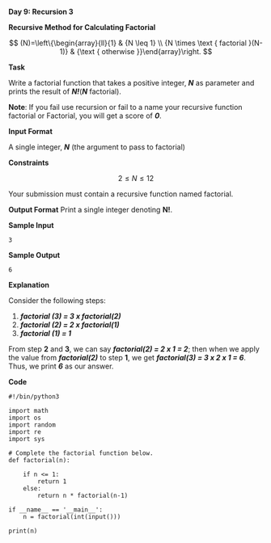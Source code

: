 **Day 9: Recursion 3**

**Recursive Method for Calculating Factorial**


$$
(N)=\left\{\begin{array}{ll}{1} & {N \leq 1} \\ {N \times \text { factorial }(N-1)} & {\text { otherwise }}\end{array}\right.
$$


**Task**

Write a factorial function that takes a positive integer, ***N*** as parameter and prints the result of ***N!***(***N*** factorial).

**Note**: If you fail use recursion or fail to a name your recursive function factorial or Factorial, you will get a score of ***0***.

**Input Format**

A single integer, ***N*** (the argument to pass to factorial)

**Constraints**


$$
2 \leq N \leq 12
$$


Your submission must contain a recursive function named factorial.

**Output Format**
Print a single integer denoting **N!**.

**Sample Input**

```
3
```

**Sample Output**

```
6
```

**Explanation**

Consider the following steps:

1. ***factorial (3) = 3 x factorial(2)***
2. ***factorial (2) = 2 x factorial(1)***
3. ***factorial (1) = 1***

From step **2** and **3**, we can say ***factorial(2) = 2 x 1 = 2***; then when we apply the value from ***factorial(2)*** to step **1**, we get ***factorial(3) = 3 x 2 x 1 = 6***. Thus, we print ***6*** as our answer.

**Code**

```
#!/bin/python3

import math
import os
import random
import re
import sys

# Complete the factorial function below.
def factorial(n):

    if n <= 1:
        return 1
    else:
        return n * factorial(n-1)

if __name__ == '__main__':
    n = factorial(int(input()))

print(n)
```

